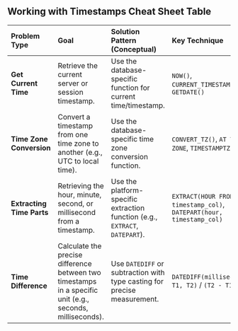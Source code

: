 ## Working with Timestamps Cheat Sheet Table

| Problem Type | Goal | Solution Pattern (Conceptual) | Key Technique |
| :--- | :--- | :--- | :--- |
| **Get Current Time** | Retrieve the current server or session timestamp. | Use the database-specific function for current time/timestamp. | `NOW()`, `CURRENT_TIMESTAMP()`, `GETDATE()` |
| **Time Zone Conversion** | Convert a timestamp from one time zone to another (e.g., UTC to local time). | Use the database-specific time zone conversion function. | `CONVERT_TZ()`, `AT TIME ZONE`, `TIMESTAMPTZ` |
| **Extracting Time Parts** | Retrieving the hour, minute, second, or millisecond from a timestamp. | Use the platform-specific extraction function (e.g., `EXTRACT`, `DATEPART`). | `EXTRACT(HOUR FROM timestamp_col)`, `DATEPART(hour, timestamp_col)` |
| **Time Difference** | Calculate the precise difference between two timestamps in a specific unit (e.g., seconds, milliseconds). | Use `DATEDIFF` or subtraction with type casting for precise measurement. | `DATEDIFF(millisecond, T1, T2)` / `(T2 - T1)` |

